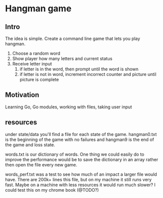 # Hangman game

## Intro

The idea is simple. Create a command line game that lets you play hangman.

1. Choose a random word
2. Show player how many letters and current status
3. Receive letter input
   1. if letter is in the word, then prompt until the word is shown
   2. if letter is not in word, increment incorrect counter and picture until picture is complete


## Motivation

Learning Go, Go modules, working with files, taking user input

## resources

under state/data you'll find a file for each state of the game. hangman0.txt is the beginning of the game with no failures and hangman9 is the end of the game and loss state.

words.txt is our dictionary of words. One thing we could easily do to improve the performance would be to save the dictionary in an array rather then open the file every new game. 

words_perf.txt was a test to see how much of an impact a larger file would have. There are 200k+ lines this file, but on my machine it still runs very fast. Maybe on a machine with less resources it would run much slower? I could test this on my chrome book (@TODO?)